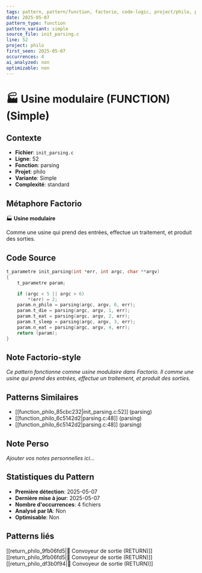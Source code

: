 ```yaml
---
tags: pattern, pattern/function, factorio, code-logic, project/philo, pattern/variant/simple
date: 2025-05-07
pattern_type: function
pattern_variant: simple
source_file: init_parsing.c
line: 52
project: philo
first_seen: 2025-05-07
occurrences: 4
ai_analyzed: non
optimizable: non
---
```


# 🏭 Usine modulaire (FUNCTION) (Simple)

## Contexte
- **Fichier**: `init_parsing.c`
- **Ligne**: 52
- **Fonction**: parsing
- **Projet**: philo
- **Variante**: Simple
- **Complexité**: standard

## Métaphore Factorio
🏭 **Usine modulaire**

Comme une usine qui prend des entrées, effectue un traitement, et produit des sorties.

## Code Source
```c
t_parametre	init_parsing(int *err, int argc, char **argv)
{
	t_parametre	param;

	if (argc < 5 || argc > 6)
		*(err) = 2;
	param.n_philo = parsing(argc, argv, 0, err);
	param.t_die = parsing(argc, argv, 1, err);
	param.t_eat = parsing(argc, argv, 2, err);
	param.t_sleep = parsing(argc, argv, 3, err);
	param.n_eat = parsing(argc, argv, 4, err);
	return (param);
}
```

## Note Factorio-style
*Ce pattern fonctionne comme usine modulaire dans Factorio. Il comme une usine qui prend des entrées, effectue un traitement, et produit des sorties.*

## Patterns Similaires
- [[function_philo_85cbc232|init_parsing.c:52]] (parsing)
- [[function_philo_6c5142d2|parsing.c:48]] (parsing)
- [[function_philo_6c5142d2|parsing.c:48]] (parsing)

## Note Perso
*Ajouter vos notes personnelles ici...*

## Statistiques du Pattern
- **Première détection**: 2025-05-07
- **Dernière mise à jour**: 2025-05-07
- **Nombre d'occurrences**: 4 fichiers
- **Analysé par IA**: Non
- **Optimisable**: Non

## Patterns liés
[[return_philo_9fb06fd5|🚚 Convoyeur de sortie (RETURN)]]
[[return_philo_9fb06fd5|🚚 Convoyeur de sortie (RETURN)]]
[[return_philo_df3b0f94|🚚 Convoyeur de sortie (RETURN)]]
